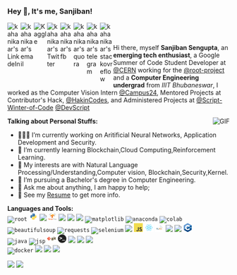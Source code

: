 ### Hey 👋, It's me, Sanjiban!

<a href="https://www.linkedin.com/in/sanjiban-sengupta/">
  <img align="left" alt="kahanikaar's LinkdeIn" width="30px" src="https://img.icons8.com/color/48/000000/linkedin-circled--v5.png"/>
</a>
<a href="mailto:sanjiban.sg@gmail.com">
  <img align="left" alt="kahanikaar's email" width="30px" src="https://img.icons8.com/color/48/000000/mailbox-closed-flag-down--v2.png"/>
</a>
<a href="https://www.kaggle.com/sanjibansengupta">
  <img align="left" alt="Kaggle" width="30px" src= "https://storage.scolary.com/storage/file/public/71b68248-ba0a-4b26-b15f-0c77cdf341cd.svg" alt="Avatar" >
</a>
<a href="https://www.twitter.com/kahanikaar_">
  <img align="left" alt="kahanikaar's Twitter" width="30px" src="https://img.icons8.com/color/48/000000/twitter-circled.png"/>
<a href="https://www.facebook.com/sanjiban.sg">
  <img align="left" alt="kahanikaar's fb" width="30px" src="https://img.icons8.com/color/48/000000/facebook-circled--v3.png"/>
</a>
<a href="https://www.quora.com/profile/Sanjiban-Sengupta">
  <img align="left" alt="kahanikaar's quora" width="30px" src="https://www.shareicon.net/data/128x128/2016/10/18/844281_red_512x512.png">
</a>
<a href="https://t.me/sanjibansengupta">
  <img align="left" alt="kahanikaar's telegram" width="30px" src="https://img.icons8.com/color/48/000000/telegram-app--v1.png"/>
</a>
<a href="https://stackoverflow.com/users/11808364/sanjiban-sengupta">
  <img align="left" alt="kahanikaar's stackovreflow" width="30px" src="https://www.iconsdb.com/icons/preview/tropical-blue/stackoverflow-4-xxl.png"/>
</a>



<br />
<br />

Hi there, myself **Sanjiban Sengupta**, an **emerging tech enthusiast**, a Google Summer of Code Student Developer at [@CERN](https://github.com/CERN) working for the [@root-project](https://github.com/root-project) and a **Computer Engineering undergrad**  from *IIIT  Bhubaneswar*, I worked as the Computer Vision Intern [@Campus24](https://www.linkedin.com/company/campus24/), Mentored Projects at Contributor's Hack, [@HakinCodes](https://www.github.com/hakincodes), and Administered Projects at [@Script-Winter-of-Code](https://www.github.com/script-winter-of-code) [@DevScript](https://www.github.com/devscript)

  <img align="right" alt="GIF" src="https://i.pinimg.com/originals/e4/26/70/e426702edf874b181aced1e2fa5c6cde.gif" />

**Talking about Personal Stuffs:**

- 👨🏽‍💻 I’m currently working on Aritificial Neural Networks, Application Development and Security.   
- 🌱 I’m currently learning Blockchain,Cloud Computing,Reinforcement Learning. 
- 🤔 My interests are with Natural Language Processing/Understanding,Computer vision, Blockchain,Security,Kernel.
- 💼 I’m pursuing a Bachelor's degree in Computer Engineering.
- 💬 Ask me about anything, I am happy to help;
- 📝 See my [Resume](https://drive.google.com/file/d/1OxcqykyI8VdrTJebq4QJJvsBWKbTwV3M/view?usp=sharing) to get more info.


**Languages and Tools:**  
<code><img height="20" alt="root" src="https://avatars.githubusercontent.com/u/6450093?s=200&v=4"></code>
<code><img height="20" alt="python" src="https://raw.githubusercontent.com/github/explore/80688e429a7d4ef2fca1e82350fe8e3517d3494d/topics/python/python.png"></code>
<code><img height="20" src="https://raw.githubusercontent.com/sanjibansg/sanjibansg/master/Files/watson-ibm-question-answering-artificial-intelligence-natural-language-understanding-ibm.jpg?token=AJRJY35ZBWTJ4MQSLMG36VK7NBKQO"></code>
<code><img height="20" src="https://raw.githubusercontent.com/github/explore/80688e429a7d4ef2fca1e82350fe8e3517d3494d/topics/tensorflow/tensorflow.png"></code>
<code><img height="20" src="https://raw.githubusercontent.com/sanjibansg/sanjibansg/master/Files/keras.png?token=AJRJY34UHXZGLVZSIZ3KCHC7NBIUC"></code>
<code><img height="20" src="https://raw.githubusercontent.com/sanjibansg/sanjibansg/master/Files/scikit-learn-logo-notext-1.png?token=AJRJY34Y4IQEXDHJZWHQLMC7NBIZ4"></code>
<code><img height="20" src="https://raw.githubusercontent.com/sanjibansg/master/Files/scipy.jpeg?token=AJRJY3755HVQIFBJFFAY2AS7NBI4Y"></code>
<code><img height="20" alt="matplotlib" src="https://raw.githubusercontent.com/sanjibansg/sanjibansg/master/Files/Matplotlib_icon.svg.png?token=AJRJY373W43YDP6BBGAICSK7NBG5I"></code>
<code><img height="20" alt="anaconda" src="https://raw.githubusercontent.com/sanjibansg/sanjibansg/master/Files/OTQJVNSSIAHO-180x180.JPEG?token=AJRJY3Z3TBOTNEVPOEX4YWK7NBHCQ"></code>
<code><img height="20" alt="colab" src="https://raw.githubusercontent.com/sanjibansg/sanjibansg/master/Files/colab_favicon_256px.png?token=AJRJY346SYX2MDFHLI3FDW27NBHHG"></code>  
<code><img height="20" alt="beautifulsoup" src="https://raw.githubusercontent.com/sanjibansg/sanjibansg/master/Files/10.1.jpg?token=AJRJY3ZK5HRNCODBDJ5FUN27NBGW2"></code>
<code><img height="20" alt="requests" src="https://raw.githubusercontent.com/sanjibansg/sanjibansg/master/Files/requests.jpeg?token=AJRJY36EZAAHUDMSCJCDUXS7NBIW4"></code>
<code><img height="20" alt="selenium" src="https://raw.githubusercontent.com/sanjibansg/sanjibansg/master/Files/1122170.png?token=AJRJY3YBXJKRRFQPGAA2IMK7NBG2Q"></code>
<code><img height="20" src="https://raw.githubusercontent.com/sanjibansg/sanjibansg/master/Files/bootstrap-4.svg?token=AJRJY372DBS4EBEJTSIA43S7NBHFI"></code>
<code><img height="20" src="https://raw.githubusercontent.com/github/explore/80688e429a7d4ef2fca1e82350fe8e3517d3494d/topics/javascript/javascript.png"></code>
<code><img height="20" src="https://raw.githubusercontent.com/github/explore/80688e429a7d4ef2fca1e82350fe8e3517d3494d/topics/react/react.png"></code>
<code><img height="20" src="https://raw.githubusercontent.com/github/explore/80688e429a7d4ef2fca1e82350fe8e3517d3494d/topics/mysql/mysql.png"></code>
<code><img height="20" src="https://raw.githubusercontent.com/sanjibansg/sanjibansg/master/Files/flask.svg?token=AJRJY36MBLXNLL4O2BJUJA27NBIHQ"></code>
<code><img height="20" src="https://raw.githubusercontent.com/sanjibansg/sanjibansg/master/Files/heroku(1).png?token=AJRJY35U2LJIALDPUCB4L627NBKIA"></code>
<code><img height="20" src="https://raw.githubusercontent.com/github/explore/80688e429a7d4ef2fca1e82350fe8e3517d3494d/topics/cpp/cpp.png"></code>  
<code><img height="20" alt="java" src="https://raw.githubusercontent.com/sanjibansg/sanjibansg/master/Files/java-14.svg?token=AJRJY3YMLCVSFOSZGWQBYNC7NBFIM"></code>
<code><img height="20" alt="jsp" src="https://raw.githubusercontent.com/sanjibansg/sanjibansg/master/Files/jsp.png?token=AJRJY34Q7AKKUUETJJJQ5WS7NBKUI"></code>
<code><img height="20" src="https://raw.githubusercontent.com/github/explore/80688e429a7d4ef2fca1e82350fe8e3517d3494d/topics/git/git.png"></code>
<code><img height="20" src="https://raw.githubusercontent.com/github/explore/80688e429a7d4ef2fca1e82350fe8e3517d3494d/topics/terminal/terminal.png"></code>
<code><img height="20" src="https://raw.githubusercontent.com/sanjibansg/sanjibansg/master/Files/flat%2C750x%2C075%2Cf-pad%2C750x1000%2Cf8f8f8.jpg?token=AJRJY36M2FKYLOKXLVX2V7K7NBIKY"></code>
<code><img height="20" src="https://avatars.githubusercontent.com/u/155815?s=200&v=4"></code>
<code><a href="https://www.linux.org/" target="_blank"><img height="20" src="https://raw.githubusercontent.com/sanjibansg/sanjibansg/master/Files/linux-tux.svg?token=AJRJY3ZWJ3H3JXRYOBL6VRS7NBE6A"></a></code>  
<code><img height="20" alt="docker" src="https://raw.githubusercontent.com/sanjibansg/sanjibansg/master/Files/iconfinder_97_Docker_logo_logos_4373190.png?token=AJRJY367GHW3ZXOQ4N6WNG27NBIDI"></code>
<code><img height="20" src="https://raw.githubusercontent.com/sanjibansg/sanjibansg/master/Files/HERE_logo.svg.png?token=AJRJY367HV7IWH26LQZ6N5C7NBKD2"></code>
<code><img height="20" src="https://raw.githubusercontent.com/sanjibansg/sanjibansg/master/Files/twilio-mark-red.png?token=AJRJY3ZGXQ4BNL6AUEPJT5C7NBKOE"></code> 
<code><img height="20" src="https://raw.githubusercontent.com/sanjibansg/sanjibansg/9dcb48195bc0da24f57453300beedca42fb86078/Files/visual-studio-code-1.svg?token=AJRJY37IEN3WFGSH4W52NTK7L4N3U"></code>  

<img height="180em" src="https://github-readme-stats-eight-theta.vercel.app/api?username=sanjibansg&show_icons=true&include_all_commits=true&count_private=true&theme=radical"/> <img height="180em" src="https://github-readme-stats-eight-theta.vercel.app/api/top-langs/?username=sanjibansg&layout=compact&langs_count=8&count_private=true&theme=radical"/>

